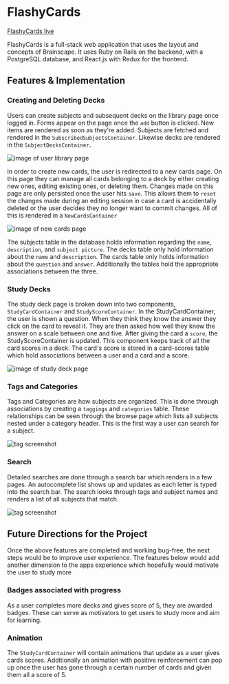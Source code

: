 # FlashyCards

[FlashyCards live][heroku]

[heroku]: http://www.herokuapp.com

FlashyCards is a full-stack web application that uses the layout and concepts of Brainscape.  It uses Ruby on Rails on the backend, with a PostgreSQL database, and React.js with Redux for the frontend.

## Features & Implementation

### Creating and Deleting Decks

  Users can create subjects and subsequent decks on the library page once logged in.  Forms appear on the page once the `add` button is clicked.  New items are rendered as soon as they're added.  Subjects are fetched and rendered in the `SubscribedSubjectsContainer`.  Likewise decks are rendered in the `SubjectDecksContainer`.

  ![image of user library page](wireframes/Library.png)

  In order to create new cards, the user is redirected to a new cards page.  On this page they can manage all cards belonging to a deck by either creating new ones, editing existing ones, or deleting them.  Changes made on this page are only persisted once the user hits `save`.  This allows them to `reset` the changes made during an editing session in case a card is accidentally deleted or the user decides they no longer want to commit changes.  All of this is rendered in a `NewCardsContainer`

  ![image of new cards page](wireframes/New-Cards.png)

  The subjects table in the database holds information regarding the `name`, `description`, and `subject picture`.  The decks table only hold information about the `name` and `description`.  The cards table only holds information about the `question` and `answer`.  Additionally the tables hold the appropriate associations between the three.

### Study Decks

The study deck page is broken down into two components, `StudyCardContainer` and `StudyScoreContainer`.  In the StudyCardContainer, the user is shown a question.  When they think they know the answer they click on the card to reveal it.  They are then asked how well they knew the answer on a scale between one and five.  After giving the card a `score`, the StudyScoreContainer is updated.  This component keeps track of all the card scores in a deck.  The card's score is stored in a card-scores table which hold associations between a user and a card and a score.

![image of study deck page](wireframes/Study-Deck.png)

### Tags and Categories

  Tags and Categories are how subjects are organized.  This is done through associations by creating a `taggings` and `categories` table. These relationships can be seen through the browse page which lists all subjects nested under a category header.  This is the first way a user can search for a subject.

  ![tag screenshot](wireframes/Search-Category.png)

### Search

  Detailed searches are done through a search bar which renders in a few pages.  An autocomplete list shows up and updates as each letter is typed into the search bar.  The search looks through tags and subject names and renders a list of all subjects that match.

![tag screenshot](wireframes/Search-Result.png)

## Future Directions for the Project

Once the above features are completed and working bug-free, the next steps would be to improve user experience.  The features below would add another dimension to the apps experience which hopefully would motivate the user to study more

### Badges associated with progress

As a user completes more decks and gives score of 5, they are awarded badges.  These can serve as motivators to get users to study more and aim for learning.

### Animation

The `StudyCardContainer` will contain animations that update as a user gives cards scores.  Additionally an animation with positive reinforcement can pop up once the user has gone through a certain number of cards and given them all a score of 5.
